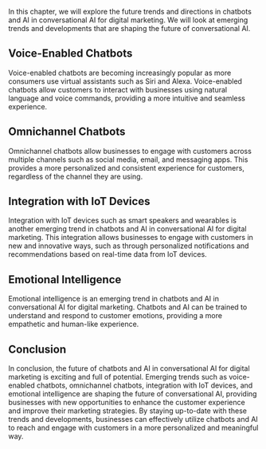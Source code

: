 

In this chapter, we will explore the future trends and directions in chatbots and AI in conversational AI for digital marketing. We will look at emerging trends and developments that are shaping the future of conversational AI.

Voice-Enabled Chatbots
----------------------

Voice-enabled chatbots are becoming increasingly popular as more consumers use virtual assistants such as Siri and Alexa. Voice-enabled chatbots allow customers to interact with businesses using natural language and voice commands, providing a more intuitive and seamless experience.

Omnichannel Chatbots
--------------------

Omnichannel chatbots allow businesses to engage with customers across multiple channels such as social media, email, and messaging apps. This provides a more personalized and consistent experience for customers, regardless of the channel they are using.

Integration with IoT Devices
----------------------------

Integration with IoT devices such as smart speakers and wearables is another emerging trend in chatbots and AI in conversational AI for digital marketing. This integration allows businesses to engage with customers in new and innovative ways, such as through personalized notifications and recommendations based on real-time data from IoT devices.

Emotional Intelligence
----------------------

Emotional intelligence is an emerging trend in chatbots and AI in conversational AI for digital marketing. Chatbots and AI can be trained to understand and respond to customer emotions, providing a more empathetic and human-like experience.

Conclusion
----------

In conclusion, the future of chatbots and AI in conversational AI for digital marketing is exciting and full of potential. Emerging trends such as voice-enabled chatbots, omnichannel chatbots, integration with IoT devices, and emotional intelligence are shaping the future of conversational AI, providing businesses with new opportunities to enhance the customer experience and improve their marketing strategies. By staying up-to-date with these trends and developments, businesses can effectively utilize chatbots and AI to reach and engage with customers in a more personalized and meaningful way.
